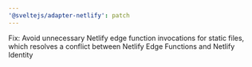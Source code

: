 ```yaml
---
'@sveltejs/adapter-netlify': patch
---
```


Fix: Avoid unnecessary Netlify edge function invocations for static files, which resolves a conflict between Netlify Edge Functions and Netlify Identity
